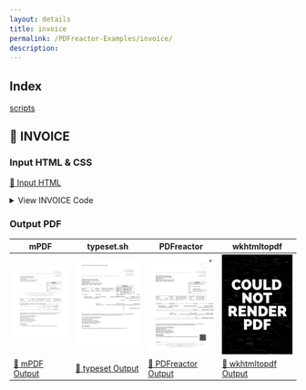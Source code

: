 ```yaml
---
layout: details
title: invoice
permalink: /PDFreactor-Examples/invoice/
description: 
---
```


## Index
<div class="boxes">
                            <a href="/compare.html2pdf.tools/PDFreactor-Examples/invoice/scripts/">
                                scripts
                            </a>
</div>

## 🔬 INVOICE

### Input HTML & CSS

[📄 Input HTML](https://raw.githubusercontent.com/azettl/compare.html2pdf.tools/master//html/PDFreactor%20Examples/invoice/invoice.html)

<details>
    <summary>
        View INVOICE Code
    </summary>
    <pre><code class="hljs xml"><span class="hljs-meta">&lt;!DOCTYPE <span class="hljs-meta-keyword">html</span>&gt;</span>
<span class="hljs-tag">&lt;<span class="hljs-name">html</span> <span class="hljs-attr">lang</span>=<span class="hljs-string">"en-US"</span>&gt;</span>
<span class="hljs-tag">&lt;<span class="hljs-name">head</span>&gt;</span>
    <span class="hljs-tag">&lt;<span class="hljs-name">title</span>&gt;</span>Corporate Invoice<span class="hljs-tag">&lt;/<span class="hljs-name">title</span>&gt;</span>
    <span class="hljs-tag">&lt;<span class="hljs-name">meta</span> <span class="hljs-attr">charset</span>=<span class="hljs-string">"utf-8"</span>/&gt;</span>
    <span class="hljs-tag">&lt;<span class="hljs-name">style</span>&gt;</span>@media print {

        @page:first {
        
            @top-right {
                content: none;
            }
            @top-left {
                content: none;
            }
        }
        
        @page {
            margin: 2cm 2.5cm 3cm 2.5cm;
            
            @top-left {
                content: element(headerIdentifier);
                vertical-align: bottom;
            }
            @bottom-left {
                content: element(footerIdentifier);
                vertical-align: top;
                width: 100%;
            }
            @bottom-right {
                content: element(companyIdentifier);
                vertical-align: top;
                margin-top: 4mm;
                width: 100%;
            }
        }
    }
    
    @-ro-preferences {
        page-layout: 1 column;
        initial-zoom: fit-page;
    }
    
    div.spacing {
        margin-top: 1.2em;
    }
    
    div.footer, div.header {
        font: 9pt arial, sans-serif;
        width: 100%;
    }
    
    div.footer {
        position: running(footerIdentifier);
    }
    
    div.header {
        position: running(headerIdentifier);
    }
    
    p.companyinfo {
        position: running(companyIdentifier);
    }
    
    div.header table {
        position: relative;
    }
    
    div.footer table, div.footer p {
        position: relative;
    }
    
    
    table.header-footer {
        padding: 0pt;
        text-align: right;
        border-collapse: collapse;
        background: #F8F8F8;
        width: 100%;
    }
    
    table.header-footer td:first-child {
        text-align: left;
    }
    
    table.header-footer td.subtotaltext {
        padding-right: 1.7em;
    }
    
    table.header-footer td.subtotaltext {
        position: absolute;
        right: 11.5em;
    }
    
    table.header-footer td.currency {
        position: absolute;
        right: 7em;
    }
    
    table.header-footer td.subtotal {
        position: absolute;
        right: 1.5em;
    }
    
    div.header td.subtotal::before {
        content: string(sum, start);
    }
    
    div.header td.invoicetext {
        width: 16cm;
    }
    
    div.header td.invoicetext::before {
        content: string(invoice, start);
    }
    
    div.header td.subtotaltext::before {
        content: string(subtotaltext, start);
    }
    
    div.header td.currency::before {
        content: string(currency, start);
    }
    
    div.footer td.subtotaltext::before {
        content: string(subtotaltext, last);
    }
    
    div.footer td.currency::before {
        content: string(currency, last);
    }
    
    
    div.footer td.subtotal::before {
        content: string(sum, last);
    }
    
    div.footer td.pagecounter::before {
        content: "Page " counter(page) "/" counter(pages);
    }
    
    p.companyinfo {
        background: white;
        border: 0.75pt solid white;
    }
    
    p.companyinfo {
        font: 6pt arial, sans-serif;
        color: #7F7F7F;
        text-align: center;
    }
                
    barcode {
        -ro-replacedelement: barcode;
    }
    
    img.logo {
        height: 42pt;
        margin-bottom: 20pt;
    }
    
    div.companyinformation {
        text-align: right;
        font: 6pt arial, sans-serif;
        color: #7F7F7F;
    }
    
    div.addressline {
        font: 6pt arial, sans-serif;
        color: #7F7F7F;
        margin-bottom: 20pt;
        margin-top: -40pt;
    }
    
    div.recipient {
        font: 10pt arial, sans-serif;
    }
    
    div.descbox {
        float: right;
        width: 160pt;
        font: 8pt arial, sans-serif;
    }
    
    div.descboxheader {
        background-color: #F0F0F0;
        border: 0.75pt solid #777;
        text-align: center;
        font: bold 12pt arial, sans-serif;
    }
    
    div.descboxcontent {
        border-left: 0.75pt solid #777;
        border-bottom: 0.75pt solid #777;
        border-right: 0.75pt solid #777;
    }
    
    div.infotable {
        border: 0.75pt solid #777;
        margin-top: 0.5cm;
        margin-bottom: 0.5cm;
    }
    
    table.infotable {
        font: 8pt arial, sans-serif;
        width: 100%;
    }
    
    hr.floated {
        visibility: hidden;
        float: left;
    }
    
    table.postable {
        font: 9pt arial, sans-serif;
        width: 100%;
        border-collapse: separate;
        border-spacing: 0pt 10pt;
        margin-bottom: 5pt;
    }
    
    table.postable tbody tr:not(.postfooter ):nth-child(even) {
        background-color: #FAFAFA;
    }
    
    table.postable tr {
        break-inside: avoid;
    }
    
    hr.invisible {
        visibility: hidden;
        background: #fff;
        color: #fff;
        clear: both;
        margin: 0;
    }
    
    tr.postheader {
        background-color: #F0F0F0;
        padding: 4pt;
    }
    
    tr.transfer&gt;td:first-child {
        overflow: hidden;
    }
    
    tr.tansfer&gt;td {
        background-color: #F0F0F0;
        padding: 4pt;
    }
    
    tr.postheader td {
        white-space: nowrap;
    }
    
    tr.postfooter {
        background-color: #F0F0F0;
        padding: 4pt;
    }
    
    tr.postfootercontent {
        background-color: white;
    }
    
    td {
        vertical-align: top;
    }
    
    td.subtotal {
        text-align: right;
        padding-right: 5pt;
        font-weight: bold;
    }
    
    td.total {
        background-color: #fff !important;
        border: 0.75pt solid black;
        text-align: right;
        padding-right: 5pt;
        font-weight: bold;
    }
    
    td.right {
        text-align: right;
        width: 5em;
        padding-right: 0.5em;
    }
    
    p {
        font: 8pt arial, sans-serif;
    }
    
    p.terms {
        font-weight: bold;
        text-decoration: underline;
        font-style: italic;
    }
    
    body.main {
        string-set: subtotaltext "", sum "", currency "";
        counter-reset: position;
    }
    
    div.sum-subtotal {
        string-set: sum self;
        visibility: hidden;
        position: absolute;
    }
    
    td.invoice {
        string-set: invoice "Invoice " self;
    }
    
    table.postable tbody tr:first-child {
        string-set: subtotaltext "Subtotal", currency "EUR";
    }
    
    table.postable tbody tr:last-child {
        string-set: subtotaltext "", sum "", currency "";
    }
    
    td.position {
        counter-increment: position;
        text-align: right;
        padding-right: 10pt;
    }
    
    td.position::before {
        content: counter(position);
    }
    
    div.posttext {
        break-inside: avoid;
        padding-top: 10pt;
    }
    <span class="hljs-tag">&lt;/<span class="hljs-name">style</span>&gt;</span>
    <span class="hljs-tag">&lt;<span class="hljs-name">script</span> <span class="hljs-attr">src</span>=<span class="hljs-string">"scripts/angular/angular.min.js"</span>&gt;</span><span class="hljs-tag">&lt;/<span class="hljs-name">script</span>&gt;</span>
    <span class="hljs-tag">&lt;<span class="hljs-name">script</span> <span class="hljs-attr">src</span>=<span class="hljs-string">"scripts/app.js"</span>&gt;</span><span class="hljs-tag">&lt;/<span class="hljs-name">script</span>&gt;</span>
<span class="hljs-tag">&lt;/<span class="hljs-name">head</span>&gt;</span>

<span class="hljs-tag">&lt;<span class="hljs-name">body</span> <span class="hljs-attr">class</span>=<span class="hljs-string">"main"</span> <span class="hljs-attr">data-ng-app</span>=<span class="hljs-string">"invoiceApp"</span> <span class="hljs-attr">data-ng-controller</span>=<span class="hljs-string">"invoiceController"</span>&gt;</span>
    <span class="hljs-tag">&lt;<span class="hljs-name">div</span> <span class="hljs-attr">class</span>=<span class="hljs-string">"companyinformation"</span>&gt;</span><span class="hljs-tag">&lt;<span class="hljs-name">img</span> <span class="hljs-attr">class</span>=<span class="hljs-string">"logo"</span> <span class="hljs-attr">alt</span>=<span class="hljs-string">"Company Logo"</span> <span class="hljs-attr">data-ng-src</span>=<span class="hljs-string">"{{data.vendor.logo}}"</span> /&gt;</span>
        <span class="hljs-tag">&lt;<span class="hljs-name">div</span>&gt;</span>{{data.vendor.companyname}}<span class="hljs-tag">&lt;/<span class="hljs-name">div</span>&gt;</span>
        <span class="hljs-tag">&lt;<span class="hljs-name">div</span>&gt;</span>{{data.vendor.address}}<span class="hljs-tag">&lt;/<span class="hljs-name">div</span>&gt;</span>
        <span class="hljs-tag">&lt;<span class="hljs-name">div</span>&gt;</span>{{data.vendor.zip}} {{data.vendor.city}}<span class="hljs-tag">&lt;/<span class="hljs-name">div</span>&gt;</span>
        <span class="hljs-tag">&lt;<span class="hljs-name">div</span>&gt;</span>{{data.vendor.country}}<span class="hljs-tag">&lt;/<span class="hljs-name">div</span>&gt;</span>
        <span class="hljs-tag">&lt;<span class="hljs-name">div</span> <span class="hljs-attr">class</span>=<span class="hljs-string">"spacing"</span>&gt;</span>Tel. {{data.vendor.tel}}<span class="hljs-tag">&lt;/<span class="hljs-name">div</span>&gt;</span>
        <span class="hljs-tag">&lt;<span class="hljs-name">div</span>&gt;</span>Fax {{data.vendor.fax}}<span class="hljs-tag">&lt;/<span class="hljs-name">div</span>&gt;</span>
        <span class="hljs-tag">&lt;<span class="hljs-name">div</span>&gt;</span>E-Mail {{data.vendor.email}}<span class="hljs-tag">&lt;/<span class="hljs-name">div</span>&gt;</span>
    <span class="hljs-tag">&lt;/<span class="hljs-name">div</span>&gt;</span>
    <span class="hljs-tag">&lt;<span class="hljs-name">div</span> <span class="hljs-attr">class</span>=<span class="hljs-string">"addressline"</span>&gt;</span>{{data.vendor.companyname}} - {{data.vendor.address}} - {{data.vendor.zip}} {{data.vendor.city}} - {{data.vendor.country}}<span class="hljs-tag">&lt;/<span class="hljs-name">div</span>&gt;</span>
    <span class="hljs-tag">&lt;<span class="hljs-name">div</span> <span class="hljs-attr">class</span>=<span class="hljs-string">"recipient"</span>&gt;</span>
        <span class="hljs-tag">&lt;<span class="hljs-name">div</span>&gt;</span>{{data.orderer.companyname}}<span class="hljs-tag">&lt;/<span class="hljs-name">div</span>&gt;</span>
        <span class="hljs-tag">&lt;<span class="hljs-name">div</span>&gt;</span>Attn: {{data.orderer.personname}}<span class="hljs-tag">&lt;/<span class="hljs-name">div</span>&gt;</span>
        <span class="hljs-tag">&lt;<span class="hljs-name">div</span> <span class="hljs-attr">data-ng-repeat</span>=<span class="hljs-string">"addressLine in data.orderer.address"</span>&gt;</span>
            {{addressLine}}
        <span class="hljs-tag">&lt;/<span class="hljs-name">div</span>&gt;</span>
        <span class="hljs-tag">&lt;<span class="hljs-name">div</span>&gt;</span>{{data.orderer.zip}} {{data.orderer.city}}<span class="hljs-tag">&lt;/<span class="hljs-name">div</span>&gt;</span>
        <span class="hljs-tag">&lt;<span class="hljs-name">div</span>&gt;</span>{{data.orderer.country | uppercase}}<span class="hljs-tag">&lt;/<span class="hljs-name">div</span>&gt;</span>
    <span class="hljs-tag">&lt;/<span class="hljs-name">div</span>&gt;</span>
    <span class="hljs-tag">&lt;<span class="hljs-name">div</span> <span class="hljs-attr">class</span>=<span class="hljs-string">"descbox"</span>&gt;</span>
        <span class="hljs-tag">&lt;<span class="hljs-name">div</span> <span class="hljs-attr">class</span>=<span class="hljs-string">"descboxheader"</span>&gt;</span>
            Invoice
        <span class="hljs-tag">&lt;/<span class="hljs-name">div</span>&gt;</span>
        <span class="hljs-tag">&lt;<span class="hljs-name">div</span> <span class="hljs-attr">class</span>=<span class="hljs-string">"descboxcontent"</span>&gt;</span>
            <span class="hljs-tag">&lt;<span class="hljs-name">table</span>&gt;</span>
                <span class="hljs-tag">&lt;<span class="hljs-name">tr</span>&gt;</span>
                    <span class="hljs-tag">&lt;<span class="hljs-name">td</span>&gt;</span>Process no.:<span class="hljs-tag">&lt;/<span class="hljs-name">td</span>&gt;</span>
                    <span class="hljs-tag">&lt;<span class="hljs-name">td</span>&gt;</span>{{data.voucher.processno}}<span class="hljs-tag">&lt;/<span class="hljs-name">td</span>&gt;</span>
                <span class="hljs-tag">&lt;/<span class="hljs-name">tr</span>&gt;</span>
                <span class="hljs-tag">&lt;<span class="hljs-name">tr</span>&gt;</span>
                    <span class="hljs-tag">&lt;<span class="hljs-name">td</span>&gt;</span>Voucher no.:<span class="hljs-tag">&lt;/<span class="hljs-name">td</span>&gt;</span>
                    <span class="hljs-tag">&lt;<span class="hljs-name">td</span> <span class="hljs-attr">class</span>=<span class="hljs-string">"invoice"</span>&gt;</span>{{data.voucher.no}}<span class="hljs-tag">&lt;/<span class="hljs-name">td</span>&gt;</span>
                <span class="hljs-tag">&lt;/<span class="hljs-name">tr</span>&gt;</span>
                <span class="hljs-tag">&lt;<span class="hljs-name">tr</span>&gt;</span>
                    <span class="hljs-tag">&lt;<span class="hljs-name">td</span>&gt;</span>Date:<span class="hljs-tag">&lt;/<span class="hljs-name">td</span>&gt;</span>
                    <span class="hljs-tag">&lt;<span class="hljs-name">td</span>&gt;</span>{{data.voucher.date | formatAsDate:data.vendor.locale}}<span class="hljs-tag">&lt;/<span class="hljs-name">td</span>&gt;</span>
                <span class="hljs-tag">&lt;/<span class="hljs-name">tr</span>&gt;</span>
                <span class="hljs-tag">&lt;<span class="hljs-name">tr</span>&gt;</span>
                    <span class="hljs-tag">&lt;<span class="hljs-name">td</span>&gt;</span>Client reference no:<span class="hljs-tag">&lt;/<span class="hljs-name">td</span>&gt;</span>
                    <span class="hljs-tag">&lt;<span class="hljs-name">td</span>&gt;</span>{{data.voucher.clientrefid}}<span class="hljs-tag">&lt;/<span class="hljs-name">td</span>&gt;</span>
                <span class="hljs-tag">&lt;/<span class="hljs-name">tr</span>&gt;</span>
            <span class="hljs-tag">&lt;/<span class="hljs-name">table</span>&gt;</span>
        <span class="hljs-tag">&lt;/<span class="hljs-name">div</span>&gt;</span>
    <span class="hljs-tag">&lt;/<span class="hljs-name">div</span>&gt;</span>
    <span class="hljs-tag">&lt;<span class="hljs-name">div</span> <span class="hljs-attr">class</span>=<span class="hljs-string">"header"</span>&gt;</span>
        <span class="hljs-tag">&lt;<span class="hljs-name">table</span> <span class="hljs-attr">class</span>=<span class="hljs-string">"header header-footer"</span>&gt;</span>
            <span class="hljs-tag">&lt;<span class="hljs-name">tr</span>&gt;</span>
                <span class="hljs-tag">&lt;<span class="hljs-name">td</span> <span class="hljs-attr">class</span>=<span class="hljs-string">"invoicetext"</span>&gt;</span><span class="hljs-tag">&lt;/<span class="hljs-name">td</span>&gt;</span>
                <span class="hljs-tag">&lt;<span class="hljs-name">td</span> <span class="hljs-attr">class</span>=<span class="hljs-string">"right subtotaltext"</span>&gt;</span><span class="hljs-tag">&lt;/<span class="hljs-name">td</span>&gt;</span>
                <span class="hljs-tag">&lt;<span class="hljs-name">td</span> <span class="hljs-attr">class</span>=<span class="hljs-string">"right currency"</span>&gt;</span><span class="hljs-tag">&lt;/<span class="hljs-name">td</span>&gt;</span>
                <span class="hljs-tag">&lt;<span class="hljs-name">td</span> <span class="hljs-attr">class</span>=<span class="hljs-string">"subtotal"</span>&gt;</span><span class="hljs-tag">&lt;/<span class="hljs-name">td</span>&gt;</span>
            <span class="hljs-tag">&lt;/<span class="hljs-name">tr</span>&gt;</span>
        <span class="hljs-tag">&lt;/<span class="hljs-name">table</span>&gt;</span>
    <span class="hljs-tag">&lt;/<span class="hljs-name">div</span>&gt;</span>
    <span class="hljs-tag">&lt;<span class="hljs-name">div</span> <span class="hljs-attr">class</span>=<span class="hljs-string">"footer"</span>&gt;</span>
        <span class="hljs-tag">&lt;<span class="hljs-name">table</span> <span class="hljs-attr">class</span>=<span class="hljs-string">"footer header-footer"</span>&gt;</span>
            <span class="hljs-tag">&lt;<span class="hljs-name">tr</span>&gt;</span>
                <span class="hljs-tag">&lt;<span class="hljs-name">td</span> <span class="hljs-attr">class</span>=<span class="hljs-string">"pagecounter"</span>&gt;</span><span class="hljs-tag">&lt;/<span class="hljs-name">td</span>&gt;</span>
                <span class="hljs-tag">&lt;<span class="hljs-name">td</span> <span class="hljs-attr">class</span>=<span class="hljs-string">"right subtotaltext"</span>&gt;</span><span class="hljs-tag">&lt;/<span class="hljs-name">td</span>&gt;</span>
                <span class="hljs-tag">&lt;<span class="hljs-name">td</span> <span class="hljs-attr">class</span>=<span class="hljs-string">"right currency"</span>&gt;</span><span class="hljs-tag">&lt;/<span class="hljs-name">td</span>&gt;</span>
                <span class="hljs-tag">&lt;<span class="hljs-name">td</span> <span class="hljs-attr">class</span>=<span class="hljs-string">"subtotal"</span>&gt;</span><span class="hljs-tag">&lt;/<span class="hljs-name">td</span>&gt;</span>
            <span class="hljs-tag">&lt;/<span class="hljs-name">tr</span>&gt;</span>
        <span class="hljs-tag">&lt;/<span class="hljs-name">table</span>&gt;</span>
    <span class="hljs-tag">&lt;/<span class="hljs-name">div</span>&gt;</span>
    <span class="hljs-tag">&lt;<span class="hljs-name">p</span> <span class="hljs-attr">class</span>=<span class="hljs-string">"companyinfo"</span>&gt;</span>
        {{data.vendor.companyname}} - {{data.vendor.register}} - Geschäftsführer: {{data.vendor.director}}<span class="hljs-tag">&lt;<span class="hljs-name">br</span> /&gt;</span>
        {{data.vendor.bankname}} - BLZ: {{data.vendor.bankcode}} - Kto.-Nr: {{data.vendor.bankaccno}} - Swift Code: {{data.vendor.swiftbic}} - USt.IdNr: {{data.vendor.vatid}} - St-Nr: {{data.vendor.taxno}}<span class="hljs-tag">&lt;<span class="hljs-name">br</span> /&gt;</span>
        Disclaimer: All data on this page is completely fictional. Any similarity to real data is purely coincidental.<span class="hljs-tag">&lt;<span class="hljs-name">br</span> /&gt;</span>There is no representation that this data is accurate, complete or current.
    <span class="hljs-tag">&lt;/<span class="hljs-name">p</span>&gt;</span>
    <span class="hljs-tag">&lt;<span class="hljs-name">hr</span> <span class="hljs-attr">class</span>=<span class="hljs-string">"invisible"</span> /&gt;</span>
    <span class="hljs-tag">&lt;<span class="hljs-name">div</span> <span class="hljs-attr">class</span>=<span class="hljs-string">"infotable"</span>&gt;</span>
        <span class="hljs-tag">&lt;<span class="hljs-name">table</span> <span class="hljs-attr">class</span>=<span class="hljs-string">"infotable"</span>&gt;</span>
            <span class="hljs-tag">&lt;<span class="hljs-name">tr</span>&gt;</span>
                <span class="hljs-tag">&lt;<span class="hljs-name">td</span>&gt;</span>Valid until<span class="hljs-tag">&lt;/<span class="hljs-name">td</span>&gt;</span>
                <span class="hljs-tag">&lt;<span class="hljs-name">td</span>&gt;</span><span class="hljs-tag">&lt;/<span class="hljs-name">td</span>&gt;</span>
                <span class="hljs-tag">&lt;<span class="hljs-name">td</span>&gt;</span>Reference<span class="hljs-tag">&lt;/<span class="hljs-name">td</span>&gt;</span>
                <span class="hljs-tag">&lt;<span class="hljs-name">td</span>&gt;</span>{{data.voucher.clientrefid}}<span class="hljs-tag">&lt;/<span class="hljs-name">td</span>&gt;</span>
                <span class="hljs-tag">&lt;<span class="hljs-name">td</span>&gt;</span>Our VAT-ID no.<span class="hljs-tag">&lt;/<span class="hljs-name">td</span>&gt;</span>
                <span class="hljs-tag">&lt;<span class="hljs-name">td</span>&gt;</span>{{data.vendor.vatid}}<span class="hljs-tag">&lt;/<span class="hljs-name">td</span>&gt;</span>
            <span class="hljs-tag">&lt;/<span class="hljs-name">tr</span>&gt;</span>
            <span class="hljs-tag">&lt;<span class="hljs-name">tr</span>&gt;</span>
                <span class="hljs-tag">&lt;<span class="hljs-name">td</span>&gt;</span>Shipment<span class="hljs-tag">&lt;/<span class="hljs-name">td</span>&gt;</span>
                <span class="hljs-tag">&lt;<span class="hljs-name">td</span>&gt;</span>e-mail<span class="hljs-tag">&lt;/<span class="hljs-name">td</span>&gt;</span>
                <span class="hljs-tag">&lt;<span class="hljs-name">td</span>&gt;</span>Your sign<span class="hljs-tag">&lt;/<span class="hljs-name">td</span>&gt;</span>
                <span class="hljs-tag">&lt;<span class="hljs-name">td</span>&gt;</span>{{data.orderer.personname}}<span class="hljs-tag">&lt;/<span class="hljs-name">td</span>&gt;</span>
                <span class="hljs-tag">&lt;<span class="hljs-name">td</span>&gt;</span>Our sign<span class="hljs-tag">&lt;/<span class="hljs-name">td</span>&gt;</span>
                <span class="hljs-tag">&lt;<span class="hljs-name">td</span>&gt;</span>{{data.vendor.sign}}<span class="hljs-tag">&lt;/<span class="hljs-name">td</span>&gt;</span>
            <span class="hljs-tag">&lt;/<span class="hljs-name">tr</span>&gt;</span>
            <span class="hljs-tag">&lt;<span class="hljs-name">tr</span>&gt;</span>
                <span class="hljs-tag">&lt;<span class="hljs-name">td</span>&gt;</span>Terms of shipment<span class="hljs-tag">&lt;/<span class="hljs-name">td</span>&gt;</span>
                <span class="hljs-tag">&lt;<span class="hljs-name">td</span>&gt;</span>Standard<span class="hljs-tag">&lt;/<span class="hljs-name">td</span>&gt;</span>
                <span class="hljs-tag">&lt;<span class="hljs-name">td</span>&gt;</span>Your voucher<span class="hljs-tag">&lt;/<span class="hljs-name">td</span>&gt;</span>
                <span class="hljs-tag">&lt;<span class="hljs-name">td</span>&gt;</span>{{data.voucher.no}}<span class="hljs-tag">&lt;/<span class="hljs-name">td</span>&gt;</span>
                <span class="hljs-tag">&lt;<span class="hljs-name">td</span>&gt;</span>Your VAT-ID no.<span class="hljs-tag">&lt;/<span class="hljs-name">td</span>&gt;</span>
                <span class="hljs-tag">&lt;<span class="hljs-name">td</span>&gt;</span>{{data.orderer.vatid}}<span class="hljs-tag">&lt;/<span class="hljs-name">td</span>&gt;</span>
            <span class="hljs-tag">&lt;/<span class="hljs-name">tr</span>&gt;</span>
        <span class="hljs-tag">&lt;/<span class="hljs-name">table</span>&gt;</span>
    <span class="hljs-tag">&lt;/<span class="hljs-name">div</span>&gt;</span>
    <span class="hljs-tag">&lt;<span class="hljs-name">table</span> <span class="hljs-attr">class</span>=<span class="hljs-string">"postable"</span>&gt;</span>
        <span class="hljs-tag">&lt;<span class="hljs-name">thead</span>&gt;</span>
            <span class="hljs-tag">&lt;<span class="hljs-name">tr</span> <span class="hljs-attr">class</span>=<span class="hljs-string">"postheader"</span>&gt;</span>
                <span class="hljs-tag">&lt;<span class="hljs-name">td</span> <span class="hljs-attr">style</span>=<span class="hljs-string">"padding-right: 1.5mm"</span>&gt;</span>Pos.<span class="hljs-tag">&lt;/<span class="hljs-name">td</span>&gt;</span>
                <span class="hljs-tag">&lt;<span class="hljs-name">td</span> <span class="hljs-attr">style</span>=<span class="hljs-string">"padding-right: 1.5mm"</span>&gt;</span>Art.-No.<span class="hljs-tag">&lt;/<span class="hljs-name">td</span>&gt;</span>
                <span class="hljs-tag">&lt;<span class="hljs-name">td</span> <span class="hljs-attr">style</span>=<span class="hljs-string">"width:11cm"</span>&gt;</span>Description<span class="hljs-tag">&lt;/<span class="hljs-name">td</span>&gt;</span>
                <span class="hljs-tag">&lt;<span class="hljs-name">td</span> <span class="hljs-attr">class</span>=<span class="hljs-string">"right"</span>&gt;</span>Qty. Unit<span class="hljs-tag">&lt;/<span class="hljs-name">td</span>&gt;</span>
                <span class="hljs-tag">&lt;<span class="hljs-name">td</span> <span class="hljs-attr">class</span>=<span class="hljs-string">"right"</span>&gt;</span>Unit Price<span class="hljs-tag">&lt;/<span class="hljs-name">td</span>&gt;</span>
                <span class="hljs-tag">&lt;<span class="hljs-name">td</span> <span class="hljs-attr">class</span>=<span class="hljs-string">"right"</span>&gt;</span>Total Price<span class="hljs-tag">&lt;/<span class="hljs-name">td</span>&gt;</span>
                <span class="hljs-tag">&lt;<span class="hljs-name">td</span> <span class="hljs-attr">style</span>=<span class="hljs-string">"text-align:right"</span>&gt;</span>TC<span class="hljs-tag">&lt;/<span class="hljs-name">td</span>&gt;</span>
            <span class="hljs-tag">&lt;/<span class="hljs-name">tr</span>&gt;</span>
        <span class="hljs-tag">&lt;/<span class="hljs-name">thead</span>&gt;</span>
        <span class="hljs-tag">&lt;<span class="hljs-name">tbody</span>&gt;</span>
            <span class="hljs-tag">&lt;<span class="hljs-name">tr</span> <span class="hljs-attr">data-ng-repeat</span>=<span class="hljs-string">"position in data.positions"</span>&gt;</span>
                <span class="hljs-tag">&lt;<span class="hljs-name">td</span> <span class="hljs-attr">class</span>=<span class="hljs-string">"position"</span> /&gt;</span>
                <span class="hljs-tag">&lt;<span class="hljs-name">td</span>&gt;</span>{{position.khkid | formatAsArticleNumber}}<span class="hljs-tag">&lt;/<span class="hljs-name">td</span>&gt;</span>
                <span class="hljs-tag">&lt;<span class="hljs-name">td</span>&gt;</span>
                    <span class="hljs-tag">&lt;<span class="hljs-name">div</span>&gt;</span>{{position.articletitle}}<span class="hljs-tag">&lt;/<span class="hljs-name">div</span>&gt;</span>
                    <span class="hljs-tag">&lt;<span class="hljs-name">div</span> <span class="hljs-attr">data-ng-repeat</span>=<span class="hljs-string">"desc in position.articledesc"</span>&gt;</span>
                        {{desc}}
                    <span class="hljs-tag">&lt;/<span class="hljs-name">div</span>&gt;</span>
                <span class="hljs-tag">&lt;/<span class="hljs-name">td</span>&gt;</span>
                <span class="hljs-tag">&lt;<span class="hljs-name">td</span> <span class="hljs-attr">class</span>=<span class="hljs-string">"right"</span>&gt;</span>{{position.qty}} {{position.unit}}<span class="hljs-tag">&lt;/<span class="hljs-name">td</span>&gt;</span>
                <span class="hljs-tag">&lt;<span class="hljs-name">td</span> <span class="hljs-attr">class</span>=<span class="hljs-string">"right"</span>&gt;</span>{{position.unitprice | formatAsValue:data.vendor.locale}}<span class="hljs-tag">&lt;/<span class="hljs-name">td</span>&gt;</span>
                <span class="hljs-tag">&lt;<span class="hljs-name">td</span> <span class="hljs-attr">class</span>=<span class="hljs-string">"right"</span>&gt;</span>{{position.total | formatAsValue:data.vendor.locale}}
                    <span class="hljs-tag">&lt;<span class="hljs-name">div</span> <span class="hljs-attr">class</span>=<span class="hljs-string">"sum-subtotal"</span>&gt;</span>{{position.subtotal | formatAsValue:data.vendor.locale}}<span class="hljs-tag">&lt;/<span class="hljs-name">div</span>&gt;</span>
                <span class="hljs-tag">&lt;/<span class="hljs-name">td</span>&gt;</span>
                <span class="hljs-tag">&lt;<span class="hljs-name">td</span> <span class="hljs-attr">style</span>=<span class="hljs-string">"text-align:right"</span>&gt;</span>{{data.vat.code}}<span class="hljs-tag">&lt;/<span class="hljs-name">td</span>&gt;</span>
            <span class="hljs-tag">&lt;/<span class="hljs-name">tr</span>&gt;</span>
            <span class="hljs-tag">&lt;<span class="hljs-name">tr</span> <span class="hljs-attr">class</span>=<span class="hljs-string">"postfooter"</span>&gt;</span>
                <span class="hljs-tag">&lt;<span class="hljs-name">td</span>&gt;</span><span class="hljs-tag">&lt;/<span class="hljs-name">td</span>&gt;</span>
                <span class="hljs-tag">&lt;<span class="hljs-name">td</span>&gt;</span><span class="hljs-tag">&lt;/<span class="hljs-name">td</span>&gt;</span>
                <span class="hljs-tag">&lt;<span class="hljs-name">td</span>&gt;</span><span class="hljs-tag">&lt;/<span class="hljs-name">td</span>&gt;</span>
                <span class="hljs-tag">&lt;<span class="hljs-name">td</span> <span class="hljs-attr">class</span>=<span class="hljs-string">"right"</span>&gt;</span>Subtotal<span class="hljs-tag">&lt;/<span class="hljs-name">td</span>&gt;</span>
                <span class="hljs-tag">&lt;<span class="hljs-name">td</span> <span class="hljs-attr">class</span>=<span class="hljs-string">"right"</span>&gt;</span>{{data.vendor.currency}}<span class="hljs-tag">&lt;/<span class="hljs-name">td</span>&gt;</span>
                <span class="hljs-tag">&lt;<span class="hljs-name">td</span> <span class="hljs-attr">class</span>=<span class="hljs-string">"subtotal"</span>&gt;</span>{{data.subtotal | formatAsValue:data.vendor.locale}}<span class="hljs-tag">&lt;/<span class="hljs-name">td</span>&gt;</span>
                <span class="hljs-tag">&lt;<span class="hljs-name">td</span> <span class="hljs-attr">style</span>=<span class="hljs-string">"text-align:right"</span> /&gt;</span>
            <span class="hljs-tag">&lt;/<span class="hljs-name">tr</span>&gt;</span>
            <span class="hljs-tag">&lt;<span class="hljs-name">tr</span> <span class="hljs-attr">class</span>=<span class="hljs-string">"postfooter postfootercontent"</span>&gt;</span>
                <span class="hljs-tag">&lt;<span class="hljs-name">td</span>&gt;</span><span class="hljs-tag">&lt;/<span class="hljs-name">td</span>&gt;</span>
                <span class="hljs-tag">&lt;<span class="hljs-name">td</span>&gt;</span><span class="hljs-tag">&lt;/<span class="hljs-name">td</span>&gt;</span>
                <span class="hljs-tag">&lt;<span class="hljs-name">td</span>&gt;</span>VAT with TC {{data.vat.code}}<span class="hljs-tag">&lt;/<span class="hljs-name">td</span>&gt;</span>
                <span class="hljs-tag">&lt;<span class="hljs-name">td</span> <span class="hljs-attr">class</span>=<span class="hljs-string">"right"</span>&gt;</span>{{data.vat.value | formatAsPercentage:data.vendor.locale}} of<span class="hljs-tag">&lt;/<span class="hljs-name">td</span>&gt;</span>
                <span class="hljs-tag">&lt;<span class="hljs-name">td</span> <span class="hljs-attr">class</span>=<span class="hljs-string">"right"</span>&gt;</span>{{data.subtotal | formatAsValue:data.vendor.locale}}<span class="hljs-tag">&lt;/<span class="hljs-name">td</span>&gt;</span>
                <span class="hljs-tag">&lt;<span class="hljs-name">td</span> <span class="hljs-attr">class</span>=<span class="hljs-string">"right"</span>&gt;</span>{{data.subtotalVat | formatAsValue:data.vendor.locale}}<span class="hljs-tag">&lt;/<span class="hljs-name">td</span>&gt;</span>
                <span class="hljs-tag">&lt;<span class="hljs-name">td</span>&gt;</span><span class="hljs-tag">&lt;/<span class="hljs-name">td</span>&gt;</span>
            <span class="hljs-tag">&lt;/<span class="hljs-name">tr</span>&gt;</span>
            <span class="hljs-tag">&lt;<span class="hljs-name">tr</span> <span class="hljs-attr">class</span>=<span class="hljs-string">"postfooter"</span>&gt;</span>
                <span class="hljs-tag">&lt;<span class="hljs-name">td</span>&gt;</span><span class="hljs-tag">&lt;/<span class="hljs-name">td</span>&gt;</span>
                <span class="hljs-tag">&lt;<span class="hljs-name">td</span>&gt;</span><span class="hljs-tag">&lt;/<span class="hljs-name">td</span>&gt;</span>
                <span class="hljs-tag">&lt;<span class="hljs-name">td</span>&gt;</span><span class="hljs-tag">&lt;/<span class="hljs-name">td</span>&gt;</span>
                <span class="hljs-tag">&lt;<span class="hljs-name">td</span> <span class="hljs-attr">class</span>=<span class="hljs-string">"right"</span>&gt;</span>Total<span class="hljs-tag">&lt;/<span class="hljs-name">td</span>&gt;</span>
                <span class="hljs-tag">&lt;<span class="hljs-name">td</span> <span class="hljs-attr">class</span>=<span class="hljs-string">"right"</span>&gt;</span>{{data.vendor.currency}}<span class="hljs-tag">&lt;/<span class="hljs-name">td</span>&gt;</span>
                <span class="hljs-tag">&lt;<span class="hljs-name">td</span> <span class="hljs-attr">class</span>=<span class="hljs-string">"subtotal"</span>&gt;</span>{{data.totalWithVat | formatAsValue:data.vendor.locale}}<span class="hljs-tag">&lt;/<span class="hljs-name">td</span>&gt;</span>
                <span class="hljs-tag">&lt;<span class="hljs-name">td</span>&gt;</span><span class="hljs-tag">&lt;/<span class="hljs-name">td</span>&gt;</span>
            <span class="hljs-tag">&lt;/<span class="hljs-name">tr</span>&gt;</span>
        <span class="hljs-tag">&lt;/<span class="hljs-name">tbody</span>&gt;</span>
    <span class="hljs-tag">&lt;/<span class="hljs-name">table</span>&gt;</span>
    <span class="hljs-tag">&lt;<span class="hljs-name">div</span> <span class="hljs-attr">class</span>=<span class="hljs-string">"footer"</span>&gt;</span>
        <span class="hljs-tag">&lt;<span class="hljs-name">table</span> <span class="hljs-attr">class</span>=<span class="hljs-string">"footer header-footer"</span>&gt;</span>
            <span class="hljs-tag">&lt;<span class="hljs-name">tr</span>&gt;</span>
                <span class="hljs-tag">&lt;<span class="hljs-name">td</span> <span class="hljs-attr">class</span>=<span class="hljs-string">"pagecounter"</span>&gt;</span><span class="hljs-tag">&lt;/<span class="hljs-name">td</span>&gt;</span>
                <span class="hljs-tag">&lt;<span class="hljs-name">td</span> <span class="hljs-attr">class</span>=<span class="hljs-string">"right subtotaltext"</span>&gt;</span><span class="hljs-tag">&lt;/<span class="hljs-name">td</span>&gt;</span>
                <span class="hljs-tag">&lt;<span class="hljs-name">td</span> <span class="hljs-attr">class</span>=<span class="hljs-string">"right currency"</span>&gt;</span><span class="hljs-tag">&lt;/<span class="hljs-name">td</span>&gt;</span>
                <span class="hljs-tag">&lt;<span class="hljs-name">td</span> <span class="hljs-attr">class</span>=<span class="hljs-string">"subtotal"</span>&gt;</span><span class="hljs-tag">&lt;/<span class="hljs-name">td</span>&gt;</span>
            <span class="hljs-tag">&lt;/<span class="hljs-name">tr</span>&gt;</span>
        <span class="hljs-tag">&lt;/<span class="hljs-name">table</span>&gt;</span>
    <span class="hljs-tag">&lt;/<span class="hljs-name">div</span>&gt;</span>
    <span class="hljs-tag">&lt;<span class="hljs-name">div</span> <span class="hljs-attr">class</span>=<span class="hljs-string">"posttext"</span>&gt;</span>
        <span class="hljs-tag">&lt;<span class="hljs-name">p</span>&gt;</span>The invoice amount must be paid with indication of the "Voucher no." by remittance to our bank account indicated below free of bank charges for us. 
            You may also send us a collection-only check in the currency mentioned above.<span class="hljs-tag">&lt;/<span class="hljs-name">p</span>&gt;</span>
        <span class="hljs-tag">&lt;<span class="hljs-name">p</span>&gt;</span>Account Holder: {{data.vendor.companyname}}<span class="hljs-tag">&lt;<span class="hljs-name">br</span> /&gt;</span> Account Number: {{data.vendor.bankaccno}}<span class="hljs-tag">&lt;<span class="hljs-name">br</span> /&gt;</span> IBAN: {{data.vendor.iban}}<span class="hljs-tag">&lt;<span class="hljs-name">br</span> /&gt;</span> Bank Name: {{data.vendor.bankname}}<span class="hljs-tag">&lt;<span class="hljs-name">br</span> /&gt;</span> Bank Address: {{data.vendor.bankaddress}}<span class="hljs-tag">&lt;<span class="hljs-name">br</span> /&gt;</span> Bank SWIFT/BIC Code: {{data.vendor.swiftbic}}<span class="hljs-tag">&lt;<span class="hljs-name">br</span> /&gt;</span> Bank Code: {{data.vendor.bankcode}}<span class="hljs-tag">&lt;/<span class="hljs-name">p</span>&gt;</span>
        <span class="hljs-tag">&lt;<span class="hljs-name">barcode</span> <span class="hljs-attr">style</span>=<span class="hljs-string">"float: right; width: 2cm;"</span> <span class="hljs-attr">message</span>=<span class="hljs-string">"{{data.voucher.processno}};{{data.voucher.no}};{{data.voucher.date | formatAsDate:data.vendor.locale}};{{data.voucher.clientrefid}};{{data.totalWithVat | formatAsValue:data.vendor.locale}};{{data.orderer.companyname}};{{data.orderer.personname}}"</span>&gt;</span>
            <span class="hljs-tag">&lt;<span class="hljs-name">datamatrix</span> /&gt;</span>
        <span class="hljs-tag">&lt;/<span class="hljs-name">barcode</span>&gt;</span>
        <span class="hljs-tag">&lt;<span class="hljs-name">p</span> <span class="hljs-attr">class</span>=<span class="hljs-string">"terms"</span>&gt;</span>Terms of payment:<span class="hljs-tag">&lt;/<span class="hljs-name">p</span>&gt;</span>
        <span class="hljs-tag">&lt;<span class="hljs-name">p</span>&gt;</span>10 Days without deduction {{data.totalWithVat | formatAsCurrency:data.vendor.locale:data.vendor.currency}}<span class="hljs-tag">&lt;/<span class="hljs-name">p</span>&gt;</span>
    <span class="hljs-tag">&lt;/<span class="hljs-name">div</span>&gt;</span>
<span class="hljs-tag">&lt;/<span class="hljs-name">body</span>&gt;</span>
<span class="hljs-tag">&lt;/<span class="hljs-name">html</span>&gt;</span>
</code><button class='button-code-copy'>📋 Copy Code</button></pre>
</details>

### Output PDF

| mPDF | typeset.sh | PDFreactor | wkhtmltopdf
|---------|---------|---------|---------|
| ![mPDF Preview](mpdf__html_PDFreactor_Examples_invoice_invoice.html.png) | ![typeset Preview](typeset__html_PDFreactor_Examples_invoice_invoice.html.png) | ![PDFreactor Preview](pdfreactor__html_PDFreactor_Examples_invoice_invoice.html.png) | ![wkhtmltopdf Preview](wkhtmltopdf__html_PDFreactor_Examples_invoice_invoice.html.png) |
| [📕 mPDF Output](mpdf__html_PDFreactor_Examples_invoice_invoice.html.pdf) | [📕 typeset Output](typeset__html_PDFreactor_Examples_invoice_invoice.html.pdf) | [📕 PDFreactor Output](pdfreactor__html_PDFreactor_Examples_invoice_invoice.html.pdf) | [📕 wkhtmltopdf Output](wkhtmltopdf__html_PDFreactor_Examples_invoice_invoice.html.pdf) |


